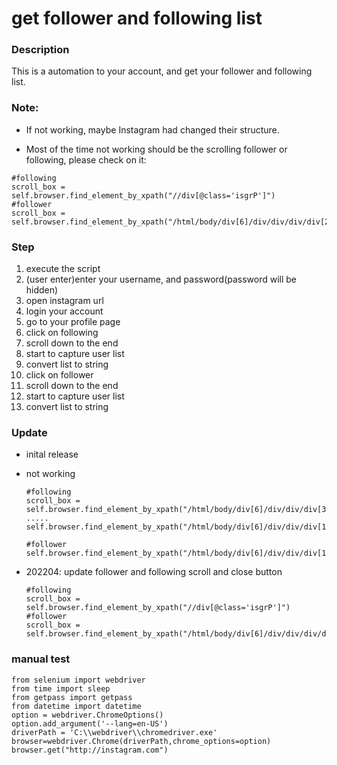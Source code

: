 # get follower and following list

### Description

This is a automation to your account, and get your follower and following list. 

### Note:

- If not working, maybe Instagram had changed their structure. 

- Most of the time not working should be the scrolling follower or following, please check on it:

```
#following
scroll_box = self.browser.find_element_by_xpath("//div[@class='isgrP']")
#follower
scroll_box = self.browser.find_element_by_xpath("/html/body/div[6]/div/div/div/div[2]")
```

### Step

1. execute the script
2. (user enter)enter your username, and password(password will be hidden)
3. open instagram url
3. login your account
4. go to your profile page
5. click on following
6. scroll down to the end
8. start to capture user list
9.  convert list to string
10.  click on follower
11. scroll down to the end
12. start to capture user list
13.  convert list to string

### Update

- inital release 

- not working 

  ```
  #following 
  scroll_box = self.browser.find_element_by_xpath("/html/body/div[6]/div/div/div[3]")
  .....
  self.browser.find_element_by_xpath("/html/body/div[6]/div/div/div[1]/div/div[2]/button").click()
  
  #follower
  self.browser.find_element_by_xpath("/html/body/div[6]/div/div/div[1]/div/div[2]/button").click()
  ```

- 202204: update follower and following scroll and close button 

  ```
  #following
  scroll_box = self.browser.find_element_by_xpath("//div[@class='isgrP']")
  #follower
  scroll_box = self.browser.find_element_by_xpath("/html/body/div[6]/div/div/div/div[2]")
  ```

  

### manual test 

```
from selenium import webdriver
from time import sleep
from getpass import getpass
from datetime import datetime
option = webdriver.ChromeOptions()
option.add_argument('--lang=en-US')
driverPath = 'C:\\webdriver\\chromedriver.exe'
browser=webdriver.Chrome(driverPath,chrome_options=option)
browser.get("http://instagram.com")
```

